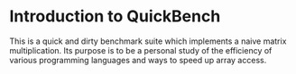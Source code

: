 Introduction to QuickBench
==========================

This is a quick and dirty benchmark suite which implements a naive 
matrix multiplication.  Its purpose is to be a personal study of the
efficiency of various programming languages and ways to speed up
array access.

